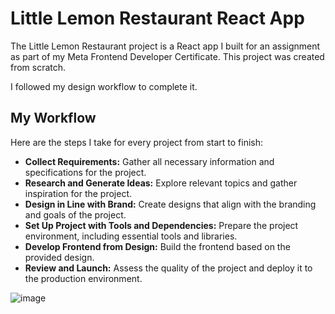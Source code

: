 # Little Lemon Restaurant React App

The Little Lemon Restaurant project is a React app I built for an assignment as part of my Meta Frontend Developer Certificate. This project was created from scratch.

I followed my design workflow to complete it.

## My Workflow

Here are the steps I take for every project from start to finish:

- **Collect Requirements:** Gather all necessary information and specifications for the project.
- **Research and Generate Ideas:** Explore relevant topics and gather inspiration for the project.
- **Design in Line with Brand:** Create designs that align with the branding and goals of the project.
- **Set Up Project with Tools and Dependencies:** Prepare the project environment, including essential tools and libraries.
- **Develop Frontend from Design:** Build the frontend based on the provided design.
- **Review and Launch:** Assess the quality of the project and deploy it to the production environment.



![image](https://github.com/ahmadiqbalbhatti/little-lemon-restaurant-react-app/assets/52331296/9d03be92-c96f-4e9a-8a65-fa9a63d523ee)

